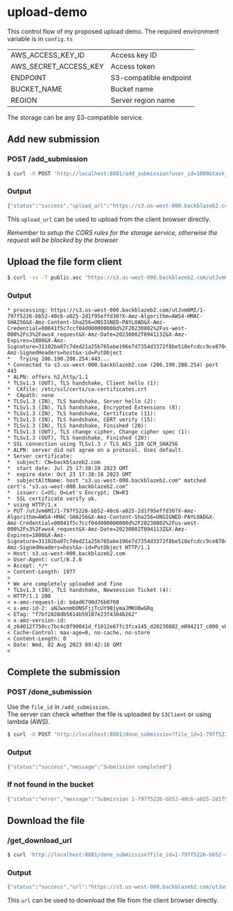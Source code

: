# upload-demo

This control flow of my proposed upload demo. The required environment variable is in `config.ts`

|                       |                        |
| --------------------- | ---------------------- |
| AWS_ACCESS_KEY_ID     | Access key ID          |
| AWS_SECRET_ACCESS_KEY | Access token           |
| ENDPOINT              | S3-compatible endpoint |
| BUCKET_NAME           | Bucket name            |
| REGION                | Server region name     |

The storage can be any S3-compatible service.

## Add new submission

### POST /add_submission

```bash
$ curl -X POST 'http://localhost:8881/add_submission?user_id=1000&task_id=1'
```

### Output

```bash
{"status":"success","upload_url":"https://s3.us-west-000.backblazeb2.com/utJvm6MI/1-797f5226-bb52-40c6-a025-2d1f95effd30?X-Amz-Algorithm=AWS4-HMAC-SHA256&X-Amz-Content-Sha256=UNSIGNED-PAYLOAD&X-Amz-Credential=00041f5c7ccf04d000000000d%2F20230802%2Fus-west-000%2Fs3%2Faws4_request&X-Amz-Date=20230802T094113Z&X-Amz-Expires=1800&X-Amz-Signature=31102ba07c7ded21a25b765abe196e7d7354d3372f8be510efcdcc9ce870467e&X-Amz-SignedHeaders=host&x-id=PutObject","file_id":"1-797f5226-bb52-40c6-a025-2d1f95effd30"}
```

This `upload_url` can be used to upload from the client browser directly.

_Remember to setup the CORS rules for the storage service, otherwise the request will be blocked by the browser_

## Upload the file form client

```bash
$ curl -vv -T public.asc "https://s3.us-west-000.backblazeb2.com/utJvm6MI/1-797f5226-bb52-40c6-a025-2d1f95effd30?X-Amz-Algorithm=AWS4-HMAC-SHA256&X-Amz-Content-Sha256=UNSIGNED-PAYLOAD&X-Amz-Credential=00041f5c7ccf04d000000000d%2F20230802%2Fus-west-000%2Fs3%2Faws4_request&X-Amz-Date=20230802T094113Z&X-Amz-Expires=1800&X-Amz-Signature=31102ba07c7ded21a25b765abe196e7d7354d3372f8be510efcdcc9ce870467e&X-Amz-SignedHeaders=host&x-id=PutObject"
```

### Output

```
* processing: https://s3.us-west-000.backblazeb2.com/utJvm6MI/1-797f5226-bb52-40c6-a025-2d1f95effd30?X-Amz-Algorithm=AWS4-HMAC-SHA256&X-Amz-Content-Sha256=UNSIGNED-PAYLOAD&X-Amz-Credential=00041f5c7ccf04d000000000d%2F20230802%2Fus-west-000%2Fs3%2Faws4_request&X-Amz-Date=20230802T094113Z&X-Amz-Expires=1800&X-Amz-Signature=31102ba07c7ded21a25b765abe196e7d7354d3372f8be510efcdcc9ce870467e&X-Amz-SignedHeaders=host&x-id=PutObject
*   Trying 206.190.208.254:443...
* Connected to s3.us-west-000.backblazeb2.com (206.190.208.254) port 443
* ALPN: offers h2,http/1.1
* TLSv1.3 (OUT), TLS handshake, Client hello (1):
*  CAfile: /etc/ssl/certs/ca-certificates.crt
*  CApath: none
* TLSv1.3 (IN), TLS handshake, Server hello (2):
* TLSv1.3 (IN), TLS handshake, Encrypted Extensions (8):
* TLSv1.3 (IN), TLS handshake, Certificate (11):
* TLSv1.3 (IN), TLS handshake, CERT verify (15):
* TLSv1.3 (IN), TLS handshake, Finished (20):
* TLSv1.3 (OUT), TLS change cipher, Change cipher spec (1):
* TLSv1.3 (OUT), TLS handshake, Finished (20):
* SSL connection using TLSv1.3 / TLS_AES_128_GCM_SHA256
* ALPN: server did not agree on a protocol. Uses default.
* Server certificate:
*  subject: CN=backblazeb2.com
*  start date: Jul 25 17:38:19 2023 GMT
*  expire date: Oct 23 17:38:18 2023 GMT
*  subjectAltName: host "s3.us-west-000.backblazeb2.com" matched cert's "s3.us-west-000.backblazeb2.com"
*  issuer: C=US; O=Let's Encrypt; CN=R3
*  SSL certificate verify ok.
* using HTTP/1.x
> PUT /utJvm6MI/1-797f5226-bb52-40c6-a025-2d1f95effd30?X-Amz-Algorithm=AWS4-HMAC-SHA256&X-Amz-Content-Sha256=UNSIGNED-PAYLOAD&X-Amz-Credential=00041f5c7ccf04d000000000d%2F20230802%2Fus-west-000%2Fs3%2Faws4_request&X-Amz-Date=20230802T094113Z&X-Amz-Expires=1800&X-Amz-Signature=31102ba07c7ded21a25b765abe196e7d7354d3372f8be510efcdcc9ce870467e&X-Amz-SignedHeaders=host&x-id=PutObject HTTP/1.1
> Host: s3.us-west-000.backblazeb2.com
> User-Agent: curl/8.2.0
> Accept: */*
> Content-Length: 1977
>
* We are completely uploaded and fine
* TLSv1.3 (IN), TLS handshake, Newsession Ticket (4):
< HTTP/1.1 200
< x-amz-request-id: bdad6798d76b0768
< x-amz-id-2: aNJwxnmbONSFjjTcUY9BjymaJMKU0wGRq
< ETag: "f7bf2028db5614b59107e23f4304b262"
< x-amz-version-id: 4_z64012f750cc7bc4c8f90041d_f1012e67fc3fca145_d20230802_m094217_c000_v0001410_t0052_u01690969337202
< Cache-Control: max-age=0, no-cache, no-store
< Content-Length: 0
< Date: Wed, 02 Aug 2023 09:42:16 GMT
<
```

## Complete the submission

### POST /done_submission

Use the `file_id` in `/add_submission`.  
The server can check whether the file is uploaded by `S3Client` or using lambda (AWS).

```bash
$ curl -X POST 'http://localhost:8881/done_submission?file_id=1-797f5226-bb52-40c6-a025-2d1f95effd30'
```

### Output

```bash
{"status":"success","message":"Submission completed"}
```

### If not found in the bucket

```bash
{"status":"error","message":"Submission 1-797f5226-bb52-40c6-a025-2d1f95effd30 has not finished uploading"}
```

## Download the file

### /get_download_url

```bash
$ curl 'http://localhost:8881/done_submission?file_id=1-797f5226-bb52-40c6-a025-2d1f95effd30'
```

### Output

```bash
{"status":"success","url":"https://s3.us-west-000.backblazeb2.com/utJvm6MI/1-797f5226-bb52-40c6-a025-2d1f95effd30?X-Amz-Algorithm=AWS4-HMAC-SHA256&X-Amz-Content-Sha256=UNSIGNED-PAYLOAD&X-Amz-Credential=00041f5c7ccf04d000000000d%2F20230802%2Fus-west-000%2Fs3%2Faws4_request&X-Amz-Date=20230802T102354Z&X-Amz-Expires=1800&X-Amz-Signature=da67f9d89442ccfa4f010912faf7206d97a630bdf95589c7cb3297f9612ff11d&X-Amz-SignedHeaders=host&x-id=GetObject"}
```

This `url` can be used to download the file from the client browser directly.
